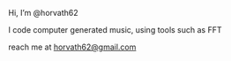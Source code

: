 Hi, I’m @horvath62

  I code computer generated music, using tools such as FFT
  
  reach me  at horvath62@gmail.com
